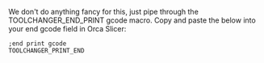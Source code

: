 We don't do anything fancy for this, just pipe through the TOOLCHANGER_END_PRINT gcode macro. Copy and paste the below into your end gcode field in Orca Slicer:

```
;end print gcode
TOOLCHANGER_PRINT_END
```
